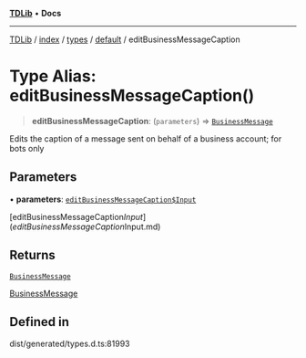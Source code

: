 [**TDLib**](../../../../../../README.md) • **Docs**

***

[TDLib](../../../../../../modules.md) / [index](../../../../../README.md) / [types](../../../README.md) / [default](../README.md) / editBusinessMessageCaption

# Type Alias: editBusinessMessageCaption()

> **editBusinessMessageCaption**: (`parameters`) => [`BusinessMessage`](BusinessMessage-1.md)

Edits the caption of a message sent on behalf of a business account; for bots only

## Parameters

• **parameters**: [`editBusinessMessageCaption$Input`](editBusinessMessageCaption$Input.md)

[editBusinessMessageCaption$Input](editBusinessMessageCaption$Input.md)

## Returns

[`BusinessMessage`](BusinessMessage-1.md)

[BusinessMessage](BusinessMessage-1.md)

## Defined in

dist/generated/types.d.ts:81993
